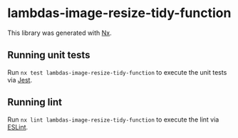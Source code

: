 # lambdas-image-resize-tidy-function

This library was generated with [Nx](https://nx.dev).

## Running unit tests

Run `nx test lambdas-image-resize-tidy-function` to execute the unit tests via [Jest](https://jestjs.io).

## Running lint

Run `nx lint lambdas-image-resize-tidy-function` to execute the lint via [ESLint](https://eslint.org/).
